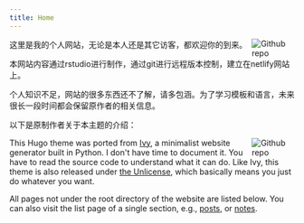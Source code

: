 ```yaml
---
title: Home
---
```

[<img src="https://simpleicons.org/icons/github.svg" style="max-width:15%;min-width:40px;float:right;" alt="Github repo" />](https://github.com/LqiTang)

这里是我的个人网站，无论是本人还是其它访客，都欢迎你的到来。

本网站内容通过rstudio进行制作，通过git进行远程版本控制，建立在netlify网站上。

个人知识不足，网站的很多东西还不了解，请多包涵。为了学习模板和语言，未来很长一段时间都会保留原作者的相关信息。

以下是原制作者关于本主题的介绍：

[<img src="https://simpleicons.org/icons/github.svg" style="max-width:15%;min-width:40px;float:right;" alt="Github repo" />](https://github.com/yihui/hugo-ivy)

This Hugo theme was ported from [Ivy](https://github.com/dmulholland/ivy), a minimalist website generator built in Python. I don't have time to document it. You have to read the source code to understand what it can do. Like Ivy, this theme is also released under [the Unlicense](https://en.wikipedia.org/wiki/Unlicense), which basically means you just do whatever you want.

All pages not under the root directory of the website are listed below. You can also visit the list page of a single section, e.g., [posts](/post/), or [notes](/note/).
